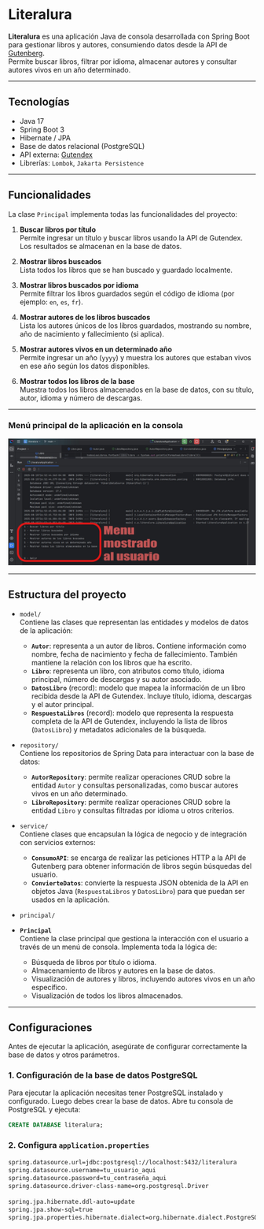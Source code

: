 # Literalura

**Literalura** es una aplicación Java de consola desarrollada con Spring Boot para gestionar libros y autores, consumiendo datos desde la API de [Gutenberg](https://gutendex.com/).  
Permite buscar libros, filtrar por idioma, almacenar autores y consultar autores vivos en un año determinado.

---
## Tecnologías

- Java 17
- Spring Boot 3
- Hibernate / JPA
- Base de datos relacional (PostgreSQL)
- API externa: [Gutendex](https://gutendex.com/)
- Librerías: `Lombok`, `Jakarta Persistence`

---

## Funcionalidades

La clase `Principal` implementa todas las funcionalidades del proyecto:

1. **Buscar libros por título**  
   Permite ingresar un título y buscar libros usando la API de Gutendex. Los resultados se almacenan en la base de datos.

2. **Mostrar libros buscados**  
   Lista todos los libros que se han buscado y guardado localmente.

3. **Mostrar libros buscados por idioma**  
   Permite filtrar los libros guardados según el código de idioma (por ejemplo: `en`, `es`, `fr`).

4. **Mostrar autores de los libros buscados**  
   Lista los autores únicos de los libros guardados, mostrando su nombre, año de nacimiento y fallecimiento (si aplica).

5. **Mostrar autores vivos en un determinado año**  
   Permite ingresar un año (`yyyy`) y muestra los autores que estaban vivos en ese año según los datos disponibles.

6. **Mostrar todos los libros de la base**  
   Muestra todos los libros almacenados en la base de datos, con su título, autor, idioma y número de descargas.
   
---
   ### Menú principal de la aplicación en la consola
![Menú principal](menu.jpg "Pantalla del menú de la consola")

---

## Estructura del proyecto

- `model/`  
  Contiene las clases que representan las entidades y modelos de datos de la aplicación:
  - **`Autor`**: representa a un autor de libros. Contiene información como nombre, fecha de nacimiento y fecha de fallecimiento. También mantiene la relación con los libros que ha escrito.  
  - **`Libro`**: representa un libro, con atributos como título, idioma principal, número de descargas y su autor asociado.  
  - **`DatosLibro`** (record): modelo que mapea la información de un libro recibida desde la API de Gutendex. Incluye título, idioma, descargas y el autor principal.  
  - **`RespuestaLibros`** (record): modelo que representa la respuesta completa de la API de Gutendex, incluyendo la lista de libros (`DatosLibro`) y metadatos adicionales de la búsqueda.

- `repository/`  
  Contiene los repositorios de Spring Data para interactuar con la base de datos:
  - **`AutorRepository`**: permite realizar operaciones CRUD sobre la entidad `Autor` y consultas personalizadas, como buscar autores vivos en un año determinado.  
  - **`LibroRepository`**: permite realizar operaciones CRUD sobre la entidad `Libro` y consultas filtradas por idioma u otros criterios.

- `service/`  
  Contiene clases que encapsulan la lógica de negocio y de integración con servicios externos:
  - **`ConsumoAPI`**: se encarga de realizar las peticiones HTTP a la API de Gutenberg para obtener información de libros según búsquedas del usuario.  
  - **`ConvierteDatos`**: convierte la respuesta JSON obtenida de la API en objetos Java (`RespuestaLibros` y `DatosLibro`) para que puedan ser usados en la aplicación.

- `principal/`
- **`Principal`**  
  Contiene la clase principal que gestiona la interacción con el usuario a través de un menú de consola. Implementa toda la lógica de:
  - Búsqueda de libros por título o idioma.  
  - Almacenamiento de libros y autores en la base de datos.  
  - Visualización de autores y libros, incluyendo autores vivos en un año específico.  
  - Visualización de todos los libros almacenados.

---


## Configuraciones

Antes de ejecutar la aplicación, asegúrate de configurar correctamente la base de datos y otros parámetros.

### 1. Configuración de la base de datos PostgreSQL
Para ejecutar la aplicación necesitas tener PostgreSQL instalado y configurado.
Luego debes crear la base de datos.
Abre tu consola de PostgreSQL y ejecuta:

```sql
CREATE DATABASE literalura;
```
### 2. Configura `application.properties`
```
spring.datasource.url=jdbc:postgresql://localhost:5432/literalura
spring.datasource.username=tu_usuario_aqui
spring.datasource.password=tu_contraseña_aqui
spring.datasource.driver-class-name=org.postgresql.Driver

spring.jpa.hibernate.ddl-auto=update
spring.jpa.show-sql=true
spring.jpa.properties.hibernate.dialect=org.hibernate.dialect.PostgreSQLDialect
```

